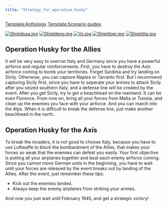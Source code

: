 ```yaml
---
title: "Strategy_for_operation_husky"
---
```


[Template:Anthology](/index.php?title=Template:Anthology&action=edit&redlink=1 "Template:Anthology (page does not exist)")
[Template:Scenario
guides](/index.php?title=Template:Scenario_guides&action=edit&redlink=1 "Template:Scenario guides (page does not exist)")

[![Shieldusa.jpg](/images/b/b4/Shieldusa.jpg)](/File:Shieldusa.jpg)
[![Shieldeng.jpg](/images/c/c2/Shieldeng.jpg)](/File:Shieldeng.jpg)
[![Vs.jpg](/images/9/93/Vs.jpg)](/File:Vs.jpg)
[![Shieldger.jpg](/images/7/71/Shieldger.jpg)](/File:Shieldger.jpg)
[![Shieldita.jpg](/images/2/23/Shieldita.jpg)](/File:Shieldita.jpg)

##  Operation Husky for the Allies 

It will be very easy to overrun Italy and Germany since you have a
powerful airforce and regular reinforcements. First, you have to destroy
the Axis airforce coming to bomb your territories. Forget Sardinia and
try landing on Sicily. Otherwise, you can capture Naples or Tarranto
first. But I recommend capturing Sicily first, since you have to
seperate your armies to attack Sicily after you seized southern Italy,
and a defense line will be created by the event. After you get Sicily,
try to get a beachhead on the mainland. It can be even Florence. From
now on, bring all your forces from Malta or Tunisia, and clean up the
enemies you face with your airforce. And you can march into the Alps.
When it is difficult to break the defense line, just make another
beachhead in the north.

##  Operation Husky for the Axis 

To break the invaders, it is not good to choose Italy, because you have
to use Luftwaffe to block the bombardment of the Allies, that makes your
forces so weak that the enemies can defeat you easily. Your first
objective is putting all your airplanes together and beat each enemy
airforce coming. Since you cannot move German units in the beginning,
you have to wait until your forces are released by the event breaks out
by landing of the Allies. After the event, just remember these tips:

-   Kick out the enemies landed.
-   Always keep the enemy airplanes from striking your armies.

And now you just wait until February 1945, and get a strategic victory!
